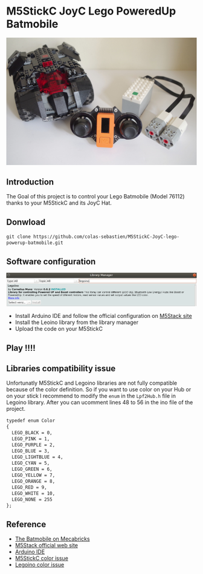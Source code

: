 # M5StickC JoyC Lego PoweredUp Batmobile
![](images/batmobile.jpg)

## Introduction
The Goal of this project is to control your Lego Batmobile (Model 76112) thanks to your M5StickC and its JoyC Hat.

## Donwload
```
git clone https://github.com/colas-sebastien/M5StickC-JoyC-lego-powerup-batmobile.git
```

## Software configuration
![](images/arduino_legoino.png)
- Install Arduino IDE and follow the official configuration on [M5Stack site](https://docs.m5stack.com/#/en/arduino/arduino_development)
- Install the Leoino library from the library manager
- Upload the code on your M5StickC

## Play !!!!

## Libraries compatibility issue

Unfortunatly M5StickC and Legoino libraries are not fully compatible because of the color definition. So if you want to use color on your Hub or on your stick I recommend to modify the ```enum``` in the ```Lpf2Hub.h``` file in Legoino library. After you can ucomment lines 48 to 56 in the ino file of the project.


```
typedef enum Color
{
  LEGO_BLACK = 0,
  LEGO_PINK = 1,
  LEGO_PURPLE = 2,
  LEGO_BLUE = 3,
  LEGO_LIGHTBLUE = 4,
  LEGO_CYAN = 5,
  LEGO_GREEN = 6,
  LEGO_YELLOW = 7,
  LEGO_ORANGE = 8,
  LEGO_RED = 9,
  LEGO_WHITE = 10,
  LEGO_NONE = 255
};
```

## Reference
- [The Batmobile on Mecabricks](https://mecabricks.com/en/models/WRaZLqdAjpZ)
- [M5Stack official web site](https://m5stack.com/)
- [Arduino IDE](https://www.arduino.cc/en/Main/Software)
- [M5StickC color issue](https://github.com/m5stack/M5StickC/issues/113)
- [Legoino color issue](https://github.com/corneliusmunz/legoino/issues/15)
